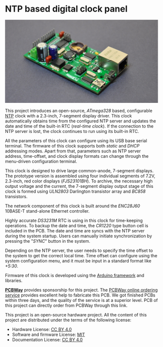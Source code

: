 # NTP based digital clock panel

![Prototype version of NTP clock driver](https://raw.githubusercontent.com/dilshan/ntp-clock/main/resources/netclk-main.jpg)

This project introduces an open-source, *ATmega328* based, configurable [NTP](https://en.wikipedia.org/wiki/Network_Time_Protocol) clock with a 2.3-inch, 7-segment display driver. This clock automatically obtains time from the configured NTP server and updates the date and time of the built-in RTC (*real-time clock*). If the connection to the NTP server is lost, the clock continues to run using its built-in RTC.

All the parameters of this clock can configure using its USB base serial terminal. The firmware of this clock supports both *static* and *DHCP* addressing modes. Apart from that, parameters such as NTP server address, time-offset, and clock display formats can change through the menu-driven configuration terminal.

This clock is designed to drive large common-anode, 7-segment displays. The prototype version is assembled using four individual segments of 7.2V, 2.3-inch, red color displays (*FJS23101BH*). To archive, the necessary high output voltage and the current, the 7-segment display output stage of this clock is formed using *ULN2803* Darlington transistor array and *BC858* transistors.

The network component of this clock is built around the *ENC28J60* 10BASE-T stand-alone Ethernet controller.

Highly accurate *DS3231M* RTC is using in this clock for time-keeping operations. To backup the date and time, the *CR1220* type button cell is included in the PCB. The date and time are syncs with the NTP server during the system startup. Users can manually initiate synchronization by pressing the "*SYNC*" button in the system.

Depending on the NTP server, the user needs to specify the time offset to the system to get the correct local time. Time offset can configure using the system configuration menu, and it must be input in a standard format like *+5:30*.

Firmware of this clock is developed using the [Arduino framework](https://www.arduino.cc/en/software) and libraries.

[**PCBWay**](https://www.pcbway.com) provides sponsorship for this project. The [PCBWay online ordering service](https://www.pcbway.com/orderonline.aspx) provides excellent help to fabricate this PCB. We got finished PCBs within three days, and the quality of the service is at a superior level. PCB of this project can directly order from PCBWay through this link.

This project is an open-source hardware project. All the content of this project are distributed under the terms of the following license:

- Hardware License: [CC BY 4.0](https://creativecommons.org/licenses/by/4.0/)
- Software and firmware License: [MIT](https://github.com/dilshan/ntp-clock/blob/main/LICENSE)
- Documentation License: [CC BY 4.0](https://creativecommons.org/licenses/by/4.0/)

